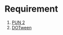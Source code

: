 # Requirement

1. [PUN 2](https://assetstore.unity.com/packages/tools/network/pun-2-free-119922)
2. [DOTween](https://assetstore.unity.com/packages/tools/animation/dotween-hotween-v2-27676)